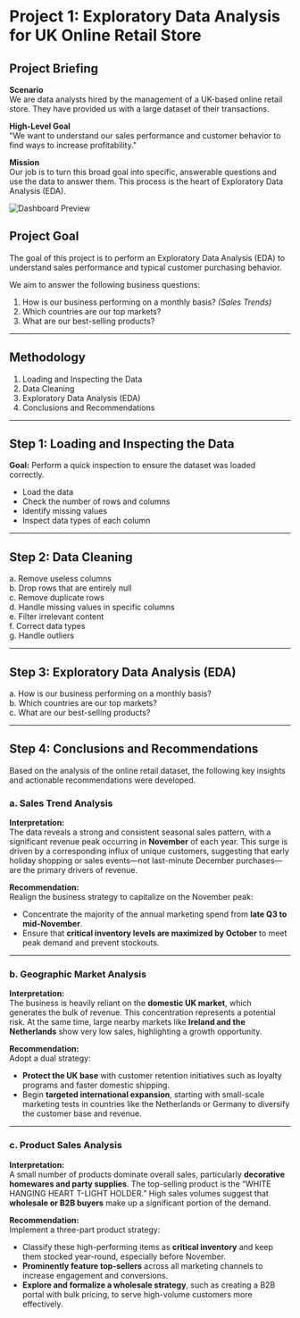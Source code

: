 # Project 1: Exploratory Data Analysis for UK Online Retail Store

## Project Briefing

**Scenario**  
We are data analysts hired by the management of a UK-based online retail store. They have provided us with a large dataset of their transactions.

**High-Level Goal**  
"We want to understand our sales performance and customer behavior to find ways to increase profitability."

**Mission**  
Our job is to turn this broad goal into specific, answerable questions and use the data to answer them. This process is the heart of Exploratory Data Analysis (EDA).

![Dashboard Preview](image/Uk_retail.gif)

## Project Goal

The goal of this project is to perform an Exploratory Data Analysis (EDA) to understand sales performance and typical customer purchasing behavior.  

We aim to answer the following business questions:

1. How is our business performing on a monthly basis? *(Sales Trends)*
2. Which countries are our top markets?
3. What are our best-selling products?

---

## Methodology

1. Loading and Inspecting the Data  
2. Data Cleaning  
3. Exploratory Data Analysis (EDA)  
4. Conclusions and Recommendations

---

## Step 1: Loading and Inspecting the Data

**Goal:** Perform a quick inspection to ensure the dataset was loaded correctly.

- Load the data  
- Check the number of rows and columns  
- Identify missing values  
- Inspect data types of each column  

---

## Step 2: Data Cleaning

a. Remove useless columns  
b. Drop rows that are entirely null  
c. Remove duplicate rows  
d. Handle missing values in specific columns  
e. Filter irrelevant content  
f. Correct data types  
g. Handle outliers

---

## Step 3: Exploratory Data Analysis (EDA)

a. How is our business performing on a monthly basis?  
b. Which countries are our top markets?  
c. What are our best-selling products?

---

## Step 4: Conclusions and Recommendations

Based on the analysis of the online retail dataset, the following key insights and actionable recommendations were developed.

### a. Sales Trend Analysis

**Interpretation:**  
The data reveals a strong and consistent seasonal sales pattern, with a significant revenue peak occurring in **November** of each year. This surge is driven by a corresponding influx of unique customers, suggesting that early holiday shopping or sales events—not last-minute December purchases—are the primary drivers of revenue.

**Recommendation:**  
Realign the business strategy to capitalize on the November peak:

- Concentrate the majority of the annual marketing spend from **late Q3 to mid-November**.
- Ensure that **critical inventory levels are maximized by October** to meet peak demand and prevent stockouts.

---

### b. Geographic Market Analysis

**Interpretation:**  
The business is heavily reliant on the **domestic UK market**, which generates the bulk of revenue. This concentration represents a potential risk. At the same time, large nearby markets like **Ireland and the Netherlands** show very low sales, highlighting a growth opportunity.

**Recommendation:**  
Adopt a dual strategy:

- **Protect the UK base** with customer retention initiatives such as loyalty programs and faster domestic shipping.
- Begin **targeted international expansion**, starting with small-scale marketing tests in countries like the Netherlands or Germany to diversify the customer base and revenue.

---

### c. Product Sales Analysis

**Interpretation:**  
A small number of products dominate overall sales, particularly **decorative homewares and party supplies**. The top-selling product is the “WHITE HANGING HEART T-LIGHT HOLDER.” High sales volumes suggest that **wholesale or B2B buyers** make up a significant portion of the demand.

**Recommendation:**  
Implement a three-part product strategy:

- Classify these high-performing items as **critical inventory** and keep them stocked year-round, especially before November.
- **Prominently feature top-sellers** across all marketing channels to increase engagement and conversions.
- **Explore and formalize a wholesale strategy**, such as creating a B2B portal with bulk pricing, to serve high-volume customers more effectively.



